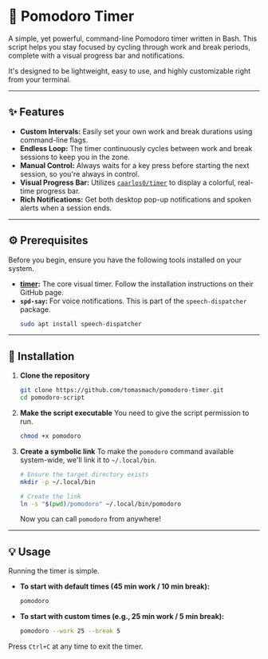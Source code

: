# 🍅 Pomodoro Timer

A simple, yet powerful, command-line Pomodoro timer written in Bash. This script helps you stay focused by cycling through work and break periods, complete with a visual progress bar and notifications.

It's designed to be lightweight, easy to use, and highly customizable right from your terminal.

---

## ✨ Features

* **Custom Intervals:** Easily set your own work and break durations using command-line flags.
* **Endless Loop:** The timer continuously cycles between work and break sessions to keep you in the zone.
* **Manual Control:** Always waits for a key press before starting the next session, so you're always in control.
* **Visual Progress Bar:** Utilizes [`caarlos0/timer`](https://github.com/caarlos0/timer) to display a colorful, real-time progress bar.
* **Rich Notifications:** Get both desktop pop-up notifications and spoken alerts when a session ends.

---

## ⚙️ Prerequisites

Before you begin, ensure you have the following tools installed on your system.

* **[timer](https://github.com/caarlos0/timer):** The core visual timer. Follow the installation instructions on their GitHub page.
* **`spd-say`:** For voice notifications. This is part of the `speech-dispatcher` package.
    ```sh
    sudo apt install speech-dispatcher
    ```

---

## 🚀 Installation

1.  **Clone the repository**
    ```sh
    git clone https://github.com/tomasmach/pomodoro-timer.git
    cd pomodoro-script
    ```

2.  **Make the script executable**
    You need to give the script permission to run.
    ```sh
    chmod +x pomodoro
    ```

3.  **Create a symbolic link**
    To make the `pomodoro` command available system-wide, we'll link it to `~/.local/bin`.
    ```sh
    # Ensure the target directory exists
    mkdir -p ~/.local/bin

    # Create the link
    ln -s "$(pwd)/pomodoro" ~/.local/bin/pomodoro
    ```
    Now you can call `pomodoro` from anywhere!

---

## 💡 Usage

Running the timer is simple.

* **To start with default times (45 min work / 10 min break):**
    ```sh
    pomodoro
    ```

* **To start with custom times (e.g., 25 min work / 5 min break):**
    ```sh
    pomodoro --work 25 --break 5
    ```

Press `Ctrl+C` at any time to exit the timer.
